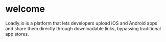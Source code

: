 # welcome
Loadly.io is a platform that lets developers upload iOS and Android apps and share them directly through downloadable links, bypassing traditional app stores.
